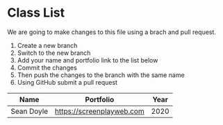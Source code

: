 # Class List

We are going to make changes to this file using a brach and pull request.

1. Create a new branch
2. Switch to the new branch
3. Add your name and portfolio link to the list below
4. Commit the changes
5. Then push the changes to the branch with the same name
6. Using GitHub submit a pull request

| Name       | Portfolio                 | Year |
| ---------- | ------------------------- | ---- |
| Sean Doyle | https://screenplayweb.com | 2020 |
